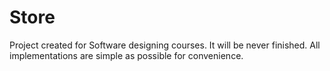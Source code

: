 # Store

Project created for Software designing courses. It will be never finished. All implementations are simple as possible for convenience.
